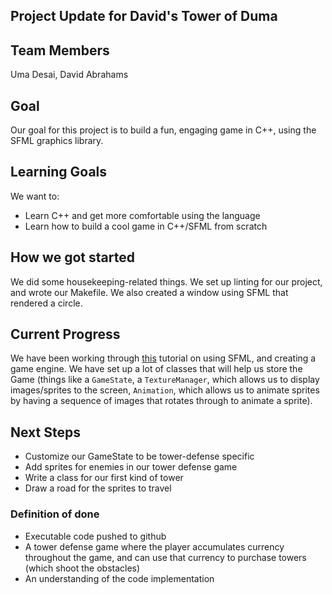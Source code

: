 
## Project Update for David's Tower of Duma

## Team Members

Uma Desai, David Abrahams

## Goal

Our goal for this project is to build a fun, engaging game in C++, using the SFML graphics library.

## Learning Goals

We want to:

- Learn C++ and get more comfortable using the language
- Learn how to build a cool game in C++/SFML from scratch

## How we got started

We did some housekeeping-related things. We set up linting for our project, and wrote our Makefile. We also created a window using SFML that rendered a circle.

## Current Progress

We have been working through [this](https://www.binpress.com/tutorial/creating-a-city-building-game-with-sfml/137) tutorial on using SFML, and creating a game engine. We have set up a lot of classes that will help us store the Game (things like a `GameState`, a `TextureManager`, which allows us to display images/sprites to the screen, `Animation`, which allows us to animate sprites by having a sequence of images that rotates through to animate a sprite).

## Next Steps

- Customize our GameState to be tower-defense specific
- Add sprites for enemies in our tower defense game
- Write a class for our first kind of tower
- Draw a road for the sprites to travel


### Definition of done

- Executable code pushed to github
- A tower defense game where the player accumulates currency throughout the game, and can use that currency to purchase towers (which shoot the obstacles)
- An understanding of the code implementation
